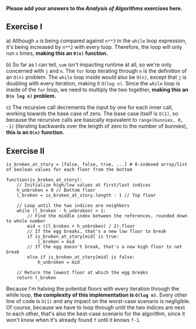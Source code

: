 #### Please add your answers to the ***Analysis of  Algorithms*** exercises here.

## Exercise I

a) Although `a` is being compared against `n**3` in the `while` loop expression, it's being increased by `n**2` with every loop. Therefore, the loop will only run `n` times, **making this an `O(n)` function.**


b) So far as I can tell, `sum` isn't impacting runtime at all, so we're only concerned with `j` and `n`. The `for` loop iterating through `n` is the definition of an `O(n)` problem. The `while` loop inside *would* also be `O(n)`, except that `j` is doubling with every iteration, making it `O(log n)`. Since the `while` loop is inside of the `for` loop, we need to multiply the two together, **making this an `O(n log n)` problem.**


c) The recursive call decrements the input by one for each inner call, working towards the base case of zero. The base case itself is `O(1)`, so because the recursive calls are basically equivalent to `range(bunnies, 0, -1)` (iterating backwards over the length of zero to the number of bunnies), **this is an `O(n)` function.**

## Exercise II

<!--
- Building n stories tall, "plenty" of eggs
- Egg breaks from some floor f, upwards; doesn't break below
- Minimize the number of dropped & broken eggs
-->
```
is_broken_at_story = [false, false, true, ...] # 0-indexed array/list of boolean values for each floor from the bottom

function(is_broken_at_story):
    // Initialize high/low values at first/last indices
    h_unbroken = 0 // Bottom floor
    l_broken = is_broken_at_story.length - 1 // Top floor

    // Loop until the two indices are neighbors
    while (l_broken - h_unbroken) > 1:
        // Find the middle index between the references, rounded down to whole number
        mid = ((l_broken + h_unbroken) / 2).floor
        // If the egg breaks, that's a new low floor to break
        if is_broken_at_story[mid] is true:
            l_broken = mid
        // If the egg doesn't break, that's a new high floor to not break
        else if is_broken_at_story[mid] is false:
            h_unbroken = mid
    
    // Return the lowest floor at which the egg breaks
    return l_broken
```

Because I'm halving the potential floors with every iteration through the while loop, **the complexity of this implementation is `O(log n)`.** Every other line of code is `O(1)` and any impact on the worst-case scenario is negligible. Of course, because we have to loop through until the two indices are next to each other, that's also the best-case scenario for the algorithm, since it won't know when it's already found `f` until it knows `f-1`.
